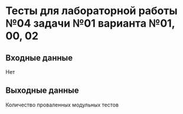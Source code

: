 # Тесты для лабораторной работы №04 задачи №01 варианта №01, 00, 02

## Входные данные

Нет

## Выходные данные

Количество проваленных модульных тестов



